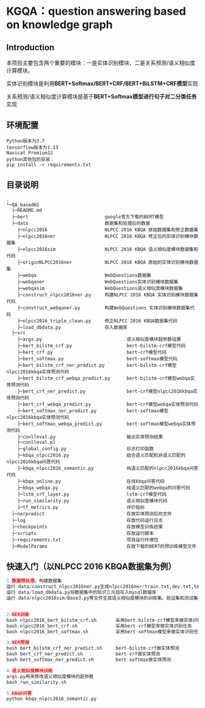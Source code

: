 # KGQA：question answering based on knowledge graph

## Introduction

本项目主要包含两个重要的模块：一是实体识别模块，二是关系预测/语义相似度计算模块。

实体识别模块是利用**BERT+Softmax/BERT+CRF/BERT+BiLSTM+CRF模型**实现

关系预测/语义相似度计算模块是基于**BERT+Softmax模型进行句子对二分类任务**实现

## 环境配置

    Python版本为3.7
    tensorflow版本为1.13
    Navicat Premium12
    python其他包的安装：
    pip install -r requirements.txt

## 目录说明

    .
    └─QA_basedKG
      ├─README.md
      ├─bert							google官方下载的BERT模型
      ├─data							数据集和处理后的数据
        ├─nlpcc2016    					NLPCC 2016 KBQA 原始数据集和修正数据集
        ├─nlpcc2016ner      			NLPCC 2016 KBQA 修正后的实体识别模块数据集
        ├─nlpcc2016sim              	NLPCC 2016 KBQA 语义相似度模块数据集和代码
        ├─originNLPCC2016ner        	NLPCC 2016 KBQA 原始的实体识别模块数据集
        ├─webqa                   		WebQuestions数据集
        ├─webqaner               		WebQuestions实体识别模块数据集
        ├─webqasim                  	WebQuestions语义相似度模块数据集
        ├─construct_nlpcc2016ner.py     构建NLPCC 2016 KBQA 实体识别模块数据集代码
        ├─construct_webqaner.py         构建WebQuestions 实体识别模块数据集代码
        ├─nlpcc2016_triple_clean.py		修正NLPCC 2016 KBQA数据集代码
        ├─load_dbdata.py             	存入数据库
      ├─src
        ├─args.py               				语义相似度模块超参数设置
        ├─bert_bilstm_crf.py            		bert-bilstm-crf模型代码
        ├─bert_crf.py                   		bert-crf模型代码
        ├─bert_softmax.py               		bert-softmax模型代码        
        ├─bert_bilstm_crf_ner_predict.py        bert-bilstm-crf模型nlpcc2016kbqa实体预测代码                   
        ├─bert_bilstm_crf_webqa_predict.py      bert-bilstm-crf模型webqa实体预测代码            
        ├─bert_crf_ner_predict.py               bert-crf模型nlpcc2016kbqa实体预测代码     
        ├─bert_crf_webqa_predict.py             bert-crf模型webqa实体预测代码        
        ├─bert_softmax_ner_predict.py           bert-softmax模型nlpcc2016kbqa实体预测代码         
        ├─bert_softmax_webqa_predict.py         bert-softmax模型webqa实体预测代码             
        ├─conlleval.py                          输出实体预测结果
        ├─conlleval.pl                         
        ├─global_config.py						日志打印函数
        ├─kbqa_nlpcc2016.py						结合语义匹配和非语义匹配的nlpcc2016kbqa问答代码
        ├─kbqa_nlpcc2016_semantic.py  			纯语义匹配的nlpcc2016kbqa问答代码
        ├─kbqa_online.py						在线kbqa问答代码
        ├─kbqa_webqa.py							纯语义匹配的webqa的问答代码
        ├─lstm_crf_layer.py						lstm-crf模型代码
        ├─run_similarity.py						语义相似度模块代码
        ├─tf_metrics.py							评价指标
      ├─nerpredict                             	存放实体预测后的文件
      ├─log                             		存放代码运行日志
      ├─checkpoints                            	存放模型训练结果
      ├─scripts                        			存放运行脚本
      ├─requirements.txt                       	项目运行环境包
      ├─ModelParams								存放下载的BERT的预训练模型文件

## 快速入门（以NLPCC 2016 KBQA数据集为例）

```python
1.数据预处理，构建数据集
运行 data/construct_nlpcc2016ner.py生成nlpcc2016ner/train.txt,dev.txt,test.txt，即实体识别模块的训练集、验证集和测试集
运行 data/load_dbdata.py将数据集中的知识三元组存入mysql数据库
运行 data/nlpcc2016sim/Base3.py等文件生成语义相似度模块的训练集、验证集和测试集


2.NER训练
bash nlpcc2016_bert_bilstm_crf.sh  		采用bert-bilstm-crf模型来做实体识别任务
bash nlpcc2016_bert_crf.sh  			采用bert-crf模型来做实体识别任务
bash nlpcc2016_bert_softmax.sh  		采用bert-softmax模型来做实体识别任务

3.NER预测
bash bert_bilstm_crf_ner_predict.sh 	bert-bilstm-crf做实体预测
bash bert_crf_ner_predict.sh  			bert-crf做实体预测
bash bert_softmax_ner_predict.sh  		bert-softmax做实体预测

4.语义相似度模块训练
args.py用来修改语义相似度模块的超参数
bash run_similarity.sh

5.KBQA问答
python kbqa_nlpcc2016_semantic.py
```

​    



